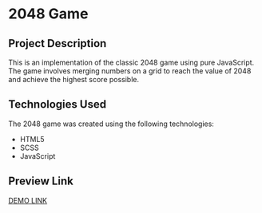 # 2048 Game

## Project Description
This is an implementation of the classic 2048 game using pure JavaScript. The game involves merging numbers on a grid to reach the value of 2048 and achieve the highest score possible.

## Technologies Used
The 2048 game was created using the following technologies:
- HTML5
- SCSS
- JavaScript

## Preview Link
[DEMO LINK](https://ydashko.github.io/2048_game/)
